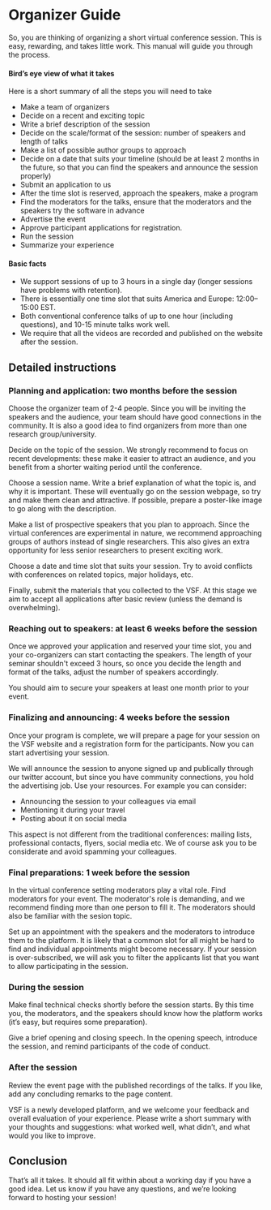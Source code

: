 # Organizer Guide

So, you are thinking of organizing a short virtual conference session. This is easy, rewarding, and takes little work. This manual will guide you through the process.

#### Bird’s eye view of what it takes
Here is a short summary of all the steps you will need to take

- Make a team of organizers
- Decide on a recent and exciting topic
- Write a brief description of the session
- Decide on the scale/format of the session: number of speakers and length of talks
- Make a list of possible author groups to approach
- Decide on a date that suits your timeline (should be at least 2 months in the future, so that you can find the speakers and announce the session properly)
- Submit an application to us
- After the time slot is reserved, approach the speakers, make a program
- Find the moderators for the talks, ensure that the moderators and the speakers try the software in advance
- Advertise the event
- Approve participant applications for registration.
- Run the session
- Summarize your experience

#### Basic facts

- We support sessions of up to 3 hours in a single day (longer sessions have problems with retention).
- There is essentially one time slot that suits America and Europe: 12:00–15:00 EST.
- Both conventional conference talks of up to one hour (including questions), and 10-15 minute talks work well.
- We require that all the videos are recorded and published on the website after the session.

## Detailed instructions

### Planning and application: two months before the session

Choose the organizer team of 2-4 people. Since you will be inviting the speakers and the audience, your team should have good connections in the community. It is also a good idea to find organizers from more than one research group/university.

Decide on the topic of the session. We strongly recommend to focus on recent developments: these make it easier to attract an audience, and you benefit from a shorter waiting period until the conference.

Choose a session name. Write a brief explanation of what the topic is, and why it is important. These will eventually go on the session webpage, so try and make them clean and attractive. If possible, prepare a poster-like image to go along with the description.

Make a list of prospective speakers that you plan to approach. Since the virtual conferences are experimental in nature, we recommend approaching groups of authors instead of single researchers. This also gives an extra opportunity for less senior researchers to present exciting work.

Choose a date and time slot that suits your session. Try to avoid conflicts with conferences on related topics, major holidays, etc.

Finally, submit the materials that you collected to the VSF. At this stage we aim to accept all applications after basic review (unless the demand is overwhelming).

### Reaching out to speakers: at least 6 weeks before the session

Once we approved your application and reserved your time slot, you and your co-organizers can start contacting the speakers. The length of your seminar shouldn't exceed 3 hours, so once you decide the length and format of the talks, adjust the number of speakers accordingly.

You should aim to secure your speakers at least one month prior to your event.

### Finalizing and announcing: 4 weeks before the session

Once your program is complete, we will prepare a page for your session on the VSF website and a registration form for the participants. Now you can start advertising your session.

We will announce the session to anyone signed up and publically through our twitter account, but since you have community connections, you hold the advertising job. Use your resources. For example you can consider:

- Announcing the session to your colleagues via email
- Mentioning it during your travel
- Posting about it on social media

This aspect is not different from the traditional conferences: mailing lists, professional contacts, flyers, social media etc. We of course ask you to be considerate and avoid spamming your colleagues.

### Final preparations: 1 week before the session

In the virtual conference setting moderators play a vital role. Find moderators for your event. The moderator's role is demanding, and we recommend finding more than one person to fill it. The moderators should also be familiar with the sesion topic.

Set up an appointment with the speakers and the moderators to introduce them to the platform. It is likely that a common slot for all might be hard to find and individual appointments might become necessary.
If your session is over-subscribed, we will ask you to filter the applicants list that you want to allow participating in the session.

### During the session

Make final technical checks shortly before the session starts. By this time you, the moderators, and the speakers should know how the platform works (it’s easy, but requires some preparation).

Give a brief opening and closing speech. In the opening speech, introduce the session, and remind participants of the code of conduct.

### After the session

Review the event page with the published recordings of the talks. If you like, add any concluding remarks to the page content.

VSF is a newly developed platform, and we welcome your feedback and overall evaluation of your experience. Please write a short summary with your thoughts and suggestions: what worked well, what didn’t, and what would you like to improve.

## Conclusion

That’s all it takes. It should all fit within about a working day if you have a good idea. Let us know if you have any questions, and we’re looking forward to hosting your session!

